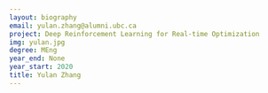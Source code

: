 ```yaml
---
layout: biography
email: yulan.zhang@alumni.ubc.ca
project: Deep Reinforcement Learning for Real-time Optimization
img: yulan.jpg
degree: MEng
year_end: None
year_start: 2020
title: Yulan Zhang
---
```


